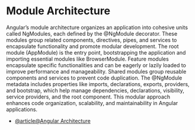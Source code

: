 # Module Architecture
Angular’s module architecture organizes an application into cohesive units called NgModules, each defined by the @NgModule decorator. These modules group related components, directives, pipes, and services to encapsulate functionality and promote modular development. The root module (AppModule) is the entry point, bootstrapping the application and importing essential modules like BrowserModule. Feature modules encapsulate specific functionalities and can be eagerly or lazily loaded to improve performance and manageability. Shared modules group reusable components and services to prevent code duplication. The @NgModule metadata includes properties like imports, declarations, exports, providers, and bootstrap, which help manage dependencies, declarations, visibility, service providers, and the root component. This modular approach enhances code organization, scalability, and maintainability in Angular applications.


- [@article@Angular Architecture](https://dev.to/digitaldino/angular-architecture-39no)
